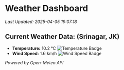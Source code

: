 
# Weather Dashboard

_Last Updated: 2025-04-05 19:07:18_

## Current Weather Data: (Srinagar, JK)
- **Temperature:** 10.2 °C ![Temperature Badge](https://img.shields.io/badge/Temperature-Low%20Temp-blue)
- **Wind Speed:** 1.6 km/h ![Wind Speed Badge](https://img.shields.io/badge/Wind%20Speed-Light%20Wind-blue)

*Powered by Open-Meteo API*

